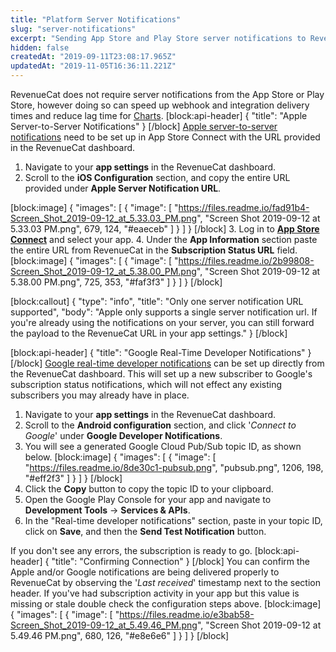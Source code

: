 ```yaml
---
title: "Platform Server Notifications"
slug: "server-notifications"
excerpt: "Sending App Store and Play Store server notifications to RevenueCat"
hidden: false
createdAt: "2019-09-11T23:08:17.965Z"
updatedAt: "2019-11-05T16:36:11.221Z"
---
```

RevenueCat does not require server notifications from the App Store or Play Store, however doing so can speed up webhook and integration delivery times and reduce lag time for [Charts](doc:charts).
[block:api-header]
{
  "title": "Apple Server-to-Server Notifications"
}
[/block]
[Apple server-to-server notifications](https://developer.apple.com/documentation/storekit/in-app_purchase/enabling_server-to-server_notifications) need to be set up in App Store Connect with the URL provided in the RevenueCat dashboard.

1. Navigate to your **app settings** in the RevenueCat dashboard.
2. Scroll to the **iOS Configuration** section, and copy the entire URL provided under **Apple Server Notification URL**.

[block:image]
{
  "images": [
    {
      "image": [
        "https://files.readme.io/fad91b4-Screen_Shot_2019-09-12_at_5.33.03_PM.png",
        "Screen Shot 2019-09-12 at 5.33.03 PM.png",
        679,
        124,
        "#eaeceb"
      ]
    }
  ]
}
[/block]
3. Log in to **[App Store Connect](https://appstoreconnect.apple.com/)** and select your app.
4. Under the **App Information** section paste the entire URL from RevenueCat in the **Subscription Status URL** field.
[block:image]
{
  "images": [
    {
      "image": [
        "https://files.readme.io/2b99808-Screen_Shot_2019-09-12_at_5.38.00_PM.png",
        "Screen Shot 2019-09-12 at 5.38.00 PM.png",
        725,
        353,
        "#faf3f3"
      ]
    }
  ]
}
[/block]

[block:callout]
{
  "type": "info",
  "title": "Only one server notification URL supported",
  "body": "Apple only supports a single server notification url. If you're already using the notifications on your server, you can still forward the payload to the RevenueCat URL in your app settings."
}
[/block]

[block:api-header]
{
  "title": "Google Real-Time Developer Notifications"
}
[/block]
[Google real-time developer notifications](https://developer.android.com/google/play/billing/realtime_developer_notifications) can be set up directly from the RevenueCat dashboard. This will set up a new subscriber to Google's subscription status notifications, which will not effect any existing subscribers you may already have in place.

1. Navigate to your **app settings** in the RevenueCat dashboard.
2. Scroll to the **Android configuration** section, and click '*Connect to Google*' under **Google Developer Notifications**.
3. You will see a generated Google Cloud Pub/Sub topic ID, as shown below.
[block:image]
{
  "images": [
    {
      "image": [
        "https://files.readme.io/8de30c1-pubsub.png",
        "pubsub.png",
        1206,
        198,
        "#eff2f3"
      ]
    }
  ]
}
[/block]
4. Click the **Copy** button to copy the topic ID to your clipboard.
5. Open the Google Play Console for your app and navigate to **Development Tools** → **Services & APIs**.
6. In the "Real-time developer notifications" section, paste in your topic ID, click on **Save**, and then the **Send Test Notification** button.

If you don't see any errors, the subscription is ready to go.
[block:api-header]
{
  "title": "Confirming Connection"
}
[/block]
You can confirm the Apple and/or Google notifications are being delivered properly to RevenueCat by observing the '*Last received*' timestamp next to the section header. If you've had subscription activity in your app but this value is missing or stale double check the configuration steps above.
[block:image]
{
  "images": [
    {
      "image": [
        "https://files.readme.io/e3bab58-Screen_Shot_2019-09-12_at_5.49.46_PM.png",
        "Screen Shot 2019-09-12 at 5.49.46 PM.png",
        680,
        126,
        "#e8e6e6"
      ]
    }
  ]
}
[/block]